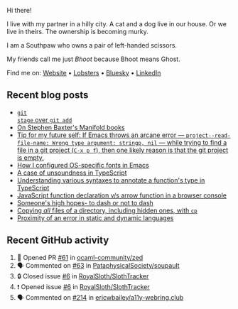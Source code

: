 Hi there!

I live with my partner in a hilly city. A cat and a dog live in our house. Or we live in theirs. The ownership is becoming murky.

I am a Southpaw who owns a pair of left-handed scissors.

My friends call me just *Bhoot* because Bhoot means Ghost.

Find me on: [Website](https://bhoot.dev) • [Lobsters](https://lobste.rs/~bhoot) • [Bluesky](https://bsky.app/profile/bhoot.dev) • [LinkedIn](https://linkedin.com/in/jbhoot)

## Recent blog posts

<!-- BLOG-POST-LIST:START -->
- [<code>git stage</code> over <code>git add</code>](https://bhoot.dev/2025/git-stage-over-git-add)
- [On Stephen Baxter's Manifold books](https://bhoot.dev/2025/stephen-baxter-manifold)
- [Tip for my future self: If Emacs throws an arcane error — <code>project--read-file-name: Wrong type argument: stringp, nil</code> — while trying to find a file in a git project (<code>C-x p f</code>), then one likely reason is that the git project is empty.](https://bhoot.dev/2025/emacs-fit-at-empty-git-project)
- [How I configured OS-specific fonts in Emacs](https://bhoot.dev/2025/emacs-font-per-os)
- [A case of unsoundness in TypeScript](https://bhoot.dev/2025/typescript-usecase-over-soundness)
- [Understanding various syntaxes to annotate a function's type in TypeScript](https://bhoot.dev/2025/typescript-function-type-syntaxes)
- [JavaScript function declaration v/s arrow function in a browser console](https://bhoot.dev/2025/function-vs-arrow)
- [Someone's high hopes- to dash or not to dash](https://bhoot.dev/2025/high-hopes-to-dash-or-not)
- [Copying <em>all</em> files of a directory, including hidden ones, with <code>cp</code>](https://bhoot.dev/2025/cp-dot-copies-everything)
- [Proximity of an error in static and dynamic languages](https://bhoot.dev/2025/proximity-of-an-error)<!-- BLOG-POST-LIST:END -->

## Recent GitHub activity

<!--START_SECTION:activity-->
1. 💪 Opened PR [#61](https://github.com/ocaml-community/zed/pull/61) in [ocaml-community/zed](https://github.com/ocaml-community/zed)
2. 🗣 Commented on [#63](https://github.com/PataphysicalSociety/soupault/issues/63#issuecomment-2795741267) in [PataphysicalSociety/soupault](https://github.com/PataphysicalSociety/soupault)
3. 🔒 Closed issue [#6](https://github.com/RoyalSloth/SlothTracker/issues/6) in [RoyalSloth/SlothTracker](https://github.com/RoyalSloth/SlothTracker)
4. ❗ Opened issue [#6](https://github.com/RoyalSloth/SlothTracker/issues/6) in [RoyalSloth/SlothTracker](https://github.com/RoyalSloth/SlothTracker)
5. 🗣 Commented on [#214](https://github.com/ericwbailey/a11y-webring.club/pull/214#issuecomment-2566121992) in [ericwbailey/a11y-webring.club](https://github.com/ericwbailey/a11y-webring.club)
<!--END_SECTION:activity-->
